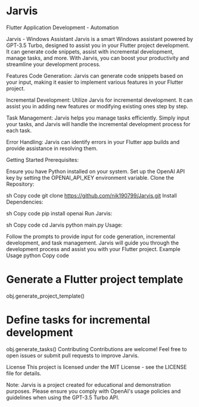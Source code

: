 # Jarvis
Flutter Application Development - Automation

Jarvis - Windows Assistant
Jarvis is a smart Windows assistant powered by GPT-3.5 Turbo, designed to assist you in your Flutter project development. It can generate code snippets, assist with incremental development, manage tasks, and more. With Jarvis, you can boost your productivity and streamline your development process.

Features
Code Generation: Jarvis can generate code snippets based on your input, making it easier to implement various features in your Flutter project.

Incremental Development: Utilize Jarvis for incremental development. It can assist you in adding new features or modifying existing ones step by step.

Task Management: Jarvis helps you manage tasks efficiently. Simply input your tasks, and Jarvis will handle the incremental development process for each task.

Error Handling: Jarvis can identify errors in your Flutter app builds and provide assistance in resolving them.

Getting Started
Prerequisites:

Ensure you have Python installed on your system.
Set up the OpenAI API key by setting the OPENAI_API_KEY environment variable.
Clone the Repository:

sh
Copy code
git clone https://github.com/nik190799/Jarvis.git
Install Dependencies:

sh
Copy code
pip install openai
Run Jarvis:

sh
Copy code
cd Jarvis
python main.py
Usage:

Follow the prompts to provide input for code generation, incremental development, and task management.
Jarvis will guide you through the development process and assist you with your Flutter project.
Example Usage
python
Copy code
# Generate a Flutter project template
obj.generate_project_template()

# Define tasks for incremental development
obj.generate_tasks()
Contributing
Contributions are welcome! Feel free to open issues or submit pull requests to improve Jarvis.

License
This project is licensed under the MIT License - see the LICENSE file for details.

Note: Jarvis is a project created for educational and demonstration purposes. Please ensure you comply with OpenAI's usage policies and guidelines when using the GPT-3.5 Turbo API.
